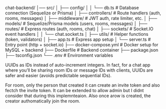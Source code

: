 chat-backend/
│── src/
│   ├── config/
│   │   └── db.ts              # Database connection (Sequelize or Prisma)
│   ├── controllers/           # Route handlers (auth, rooms, messages)
│   ├── middleware/            # JWT auth, rate limiter, etc.
│   ├── models/                # Sequelize/Prisma models (users, rooms, messages)
│   ├── routes/                # Express routes (auth, rooms, chat)
│   ├── sockets/               # Socket.IO event handlers
│   │   └── chat.socket.ts
│   ├── utils/                 # Helper functions (token, validators)
│   ├── app.ts                 # Express app setup
│   └── server.ts              # Entry point (http + socket.io)
├── docker-compose.yml         # Docker setup for MySQL + backend
├── Dockerfile                 # Backend container
├── package.json
├── tsconfig.json
└── .env                       # Environment variables


UUIDs as IDs instead of auto-increment integers. In fact, for a chat app where you’ll be sharing room IDs or message IDs with clients, UUIDs are safer and easier (avoids predictable sequential IDs).

For room, only the person that created it can create an invite token and also fectch the invite token. It can be extended to allow admin but I didnt consider that during this implemnteaion. Also once arow is created, the creator authomatically join the room.